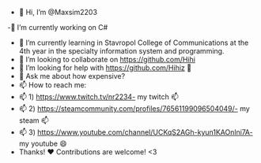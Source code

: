 - 👋 Hi, I’m @Maxsim2203

-🔭 I’m currently working on C#
- 🌱 I’m currently learning in Stavropol College of Communications at the 4th year in the specialty information system and programming.
- 👯 I’m looking to collaborate on https://github.com/Hihi
- 🤔 I’m looking for help with https://github.com/Hihiz 🤔
- 💬 Ask me about how expensive?
- 📫 How to reach me: 
- 📫 1) https://www.twitch.tv/nr2234- my twitch 📫
- 📫 2) https://steamcommunity.com/profiles/76561199096504049/- my steam 📫
- 📫 3) https://www.youtube.com/channel/UCKqS2AGh-kyun1KAOnlni7A- my youtube 😄
- Thanks! :heart:
Contributions are welcome! &lt;3

<!---
Maxsim2203/Maxsim2203 is a ✨ special ✨ repository because its `README.md` (this file) appears on your GitHub profile.
You can click the Preview link to take a look at your changes.
--->

